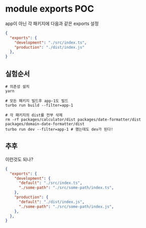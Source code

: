 # module exports POC

app이 아닌 각 패키지에 다음과 같은 exports 설정

```json
{
  "exports": {
    "development": "./src/index.ts",
    "production": "./dist/index.js"
  },
}
```
## 실험순서

```shell
# 의존성 설치
yarn

# 모든 패키지 빌드후 app-1도 빌드
turbo run build --filter=app-1

# 각 패키지의 dist를 전부 삭제
rm -rf packages/calculator/dist packages/date-formatter/dist packages/domain-date-formatter/dist 
turbo run dev --filter=app-1 # 했는데도 dev가 된다!
```

## 추후

이런것도 되나?

```json
{
  "exports": {
    "development": {
      "default": "./src/index.ts",
      "./some-path": "./src/some-path/index.ts",
    },
    "production": {
      "default": "./dist/index.js",
      "./some-path": "./src/some-path/index.js",
    },
  },
}
```
